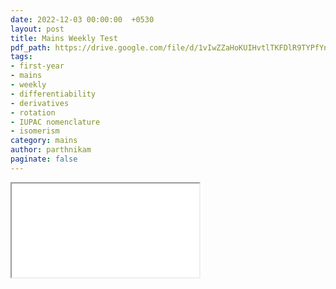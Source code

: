 ```yaml
---
date: 2022-12-03 00:00:00  +0530
layout: post
title: Mains Weekly Test
pdf_path: https://drive.google.com/file/d/1vIwZZaHoKUIHvtlTKFDlR9TYPfYnEFmN/preview?usp=sharing
tags: 
- first-year
- mains
- weekly
- differentiability
- derivatives
- rotation
- IUPAC nomenclature
- isomerism
category: mains
author: parthnikam
paginate: false
---
```


<iframe class="embed-pdf" src="{{ page.pdf_path }}#toolbar=0" seamless="seamless" scrolling="no" style="overflow:hidden"></iframe>
